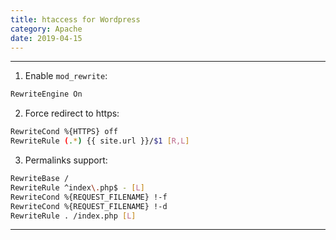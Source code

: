 ```yaml
---
title: htaccess for Wordpress
category: Apache
date: 2019-04-15
---
```


-----

1. Enable `mod_rewrite`:
```bash
RewriteEngine On
```

2. Force redirect to https:
```bash
RewriteCond %{HTTPS} off
RewriteRule (.*) {{ site.url }}/$1 [R,L]
```

3. Permalinks support:
```bash
RewriteBase /
RewriteRule ^index\.php$ - [L]
RewriteCond %{REQUEST_FILENAME} !-f
RewriteCond %{REQUEST_FILENAME} !-d
RewriteRule . /index.php [L]
```

-----